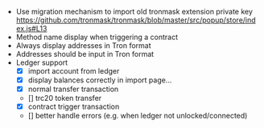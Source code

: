 - Use migration mechanism to import old tronmask extension private key
  https://github.com/tronmask/tronmask/blob/master/src/popup/store/index.js#L13
- Method name display when triggering a contract
- Always display addresses in Tron format
- Addresses should be input in Tron format
- Ledger support
  - [x] import account from ledger
  - [x] display balances correctly in import page...
  - [x] normal transfer transaction
  - [] trc20 token transfer
  - [x] contract trigger transaction
  - [] better handle errors (e.g. when ledger not unlocked/connected)
